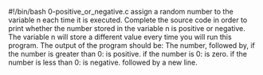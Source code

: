 #!/bin/bash
0-positive_or_negative.c assign a random number to the variable n each time it is executed. Complete the source code in order to print whether the number stored in the variable n is positive or negative. The variable n will store a different value every time you will run this program. The output of the program should be:
The number, followed by, if the number is greater than 0: is positive. if the number is 0: is zero. if the number is less than 0: is negative. followed by a new line.
